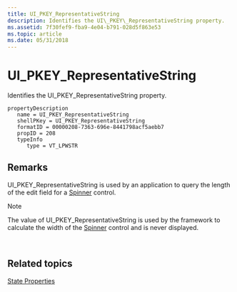 ```yaml
---
title: UI_PKEY_RepresentativeString
description: Identifies the UI\_PKEY\_RepresentativeString property.
ms.assetid: 7f30fef9-fba9-4e04-b791-028d5f863e53
ms.topic: article
ms.date: 05/31/2018
---
```


# UI\_PKEY\_RepresentativeString

Identifies the UI\_PKEY\_RepresentativeString property.

```
propertyDescription
   name = UI_PKEY_RepresentativeString
   shellPKey = UI_PKEY_RepresentativeString
   formatID = 00000208-7363-696e-8441798acf5aebb7
   propID = 208
   typeInfo
      type = VT_LPWSTR
```

## Remarks

UI\_PKEY\_RepresentativeString is used by an application to query the length of the edit field for a [Spinner](windowsribbon-controls-spinner.md) control.

> [!Note]  
> The value of UI\_PKEY\_RepresentativeString is used by the framework to calculate the width of the [Spinner](windowsribbon-controls-spinner.md) control and is never displayed.

 

## Related topics

<dl> <dt>

[State Properties](windowsribbon-reference-properties-state.md)
</dt> </dl>

 

 




